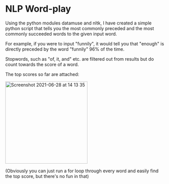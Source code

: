 # NLP Word-play

Using the python modules datamuse and nltk, I have created a simple python script that tells you
the most commonly preceded and the most commonly succeeded words to the given input word.

For example, if you were to input "funnily", it would tell you that "enough" is directly preceded by the word "funnily" 96% of the time.

Stopwords, such as "of, it, and" etc. are filtered out from results but do count towards the score of a word.

The top scores so far are attached:

<img width="258" alt="Screenshot 2021-06-28 at 14 13 35" src="https://user-images.githubusercontent.com/57711229/123642482-3fbd0180-d81b-11eb-9708-5ccd4646f6e6.png">


(Obviously you can just run a for loop through every word and easily find the top score, but there's no fun in that)
